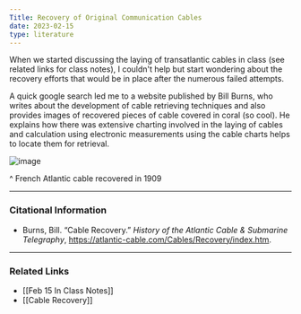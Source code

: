 ```yaml
---
Title: Recovery of Original Communication Cables
date: 2023-02-15
type: literature
---
```


When we started discussing the laying of transatlantic cables in class (see related links for class notes), I couldn't help but start wondering about the recovery efforts that would be in place after the numerous failed attempts. 

A quick google search led me to a website published by Bill Burns, who writes about the development of cable retrieving techniques and also provides images of recovered pieces of cable covered in coral (so cool). He explains how there was extensive charting involved in the laying of cables and calculation using electronic measurements using the cable charts helps to locate them for retrieval.

![image](https://user-images.githubusercontent.com/113275183/224111889-5c73bb5e-8dc3-40fc-a4b2-b611d9a1a00e.png)

^ French Atlantic cable recovered in 1909 

---

### Citational Information

- Burns, Bill. “Cable Recovery.” _History of the Atlantic Cable & Submarine Telegraphy_, https://atlantic-cable.com/Cables/Recovery/index.htm.

---

### Related Links

- [[Feb 15 In Class Notes]]
- [[Cable Recovery]]
